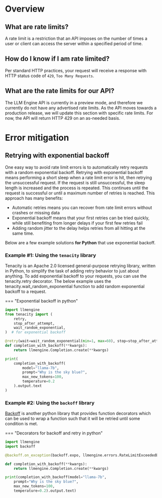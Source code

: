 # Overview

## What are rate limits?

A rate limit is a restriction that an API imposes on the number of times a user or client can access the server within a specified period of time.

## How do I know if I am rate limited?

Per standard HTTP practices, your request will receive a response with HTTP status code of `429`, `Too Many Requests`.

## What are the rate limits for our API?

The LLM Engine API is currently in a preview mode, and therefore we currently do not have any advertised rate limits.
As the API moves towards a production release, we will update this section with specific rate limits. For now, the API
will return HTTP 429 on an as-needed basis.

# Error mitigation

## Retrying with exponential backoff

One easy way to avoid rate limit errors is to automatically retry requests with a random exponential backoff. 
Retrying with exponential backoff means performing a short sleep when a rate limit error is hit, then retrying the 
unsuccessful request. If the request is still unsuccessful, the sleep length is increased and the process is repeated. 
This continues until the request is successful or until a maximum number of retries is reached. This approach has many benefits:

* Automatic retries means you can recover from rate limit errors without crashes or missing data
* Exponential backoff means that your first retries can be tried quickly, while still benefiting from longer delays if your first few retries fail
* Adding random jitter to the delay helps retries from all hitting at the same time.

Below are a few example solutions **for Python** that use exponential backoff.

### Example #1: Using the `tenacity` library

Tenacity is an Apache 2.0 licensed general-purpose retrying library, written in Python, to simplify the task of adding 
retry behavior to just about anything. To add exponential backoff to your requests, you can use the tenacity.retry 
decorator. The below example uses the tenacity.wait_random_exponential function to add random exponential backoff to a 
request.

=== "Exponential backoff in python"
```python
import llmengine
from tenacity import (
    retry,
    stop_after_attempt,
    wait_random_exponential,
)  # for exponential backoff

@retry(wait=wait_random_exponential(min=1, max=60), stop=stop_after_attempt(6))
def completion_with_backoff(**kwargs):
    return llmengine.Completion.create(**kwargs)

print(  
    completion_with_backoff(
        model="llama-7b", 
        prompt="Why is the sky blue?", 
        max_new_tokens=100, 
        temperature=0.2
    ).output.text
)
```

### Example #2: Using the `backoff` library

[Backoff](https://github.com/litl/backoff) is another python library that provides function decorators which can be used to wrap a function such that it will be retried until some condition is met. 

=== "Decorators for backoff and retry in python"
```python
import llmengine
import backoff

@backoff.on_exception(backoff.expo, llmengine.errors.RateLimitExceededError)

def completion_with_backoff(**kwargs):
    return llmengine.Completion.create(**kwargs)

print(completion_with_backoff(model="llama-7b", 
    prompt="Why is the sky blue?", 
    max_new_tokens=100, 
    temperature=0.2).output.text)

```
